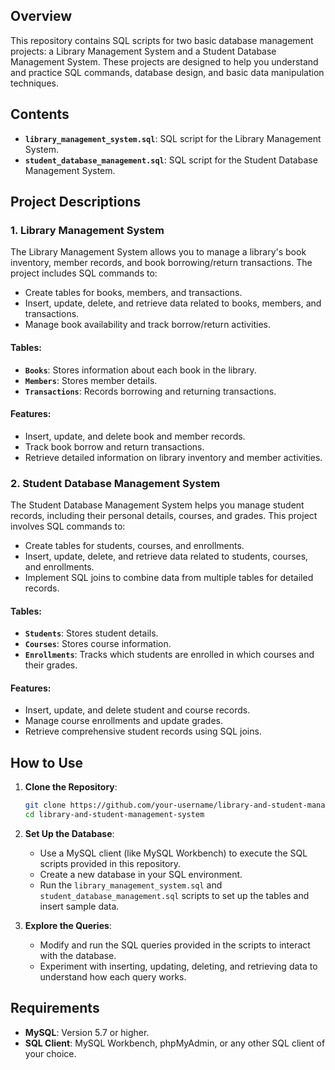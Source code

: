 

## Overview

This repository contains SQL scripts for two basic database management projects: a Library Management System and a Student Database Management System. These projects are designed to help you understand and practice SQL commands, database design, and basic data manipulation techniques.

## Contents

- **`library_management_system.sql`**: SQL script for the Library Management System.
- **`student_database_management.sql`**: SQL script for the Student Database Management System.

## Project Descriptions

### 1. **Library Management System**
The Library Management System allows you to manage a library's book inventory, member records, and book borrowing/return transactions. The project includes SQL commands to:

- Create tables for books, members, and transactions.
- Insert, update, delete, and retrieve data related to books, members, and transactions.
- Manage book availability and track borrow/return activities.

#### **Tables:**
- **`Books`**: Stores information about each book in the library.
- **`Members`**: Stores member details.
- **`Transactions`**: Records borrowing and returning transactions.

#### **Features:**
- Insert, update, and delete book and member records.
- Track book borrow and return transactions.
- Retrieve detailed information on library inventory and member activities.

### 2. **Student Database Management System**
The Student Database Management System helps you manage student records, including their personal details, courses, and grades. This project involves SQL commands to:

- Create tables for students, courses, and enrollments.
- Insert, update, delete, and retrieve data related to students, courses, and enrollments.
- Implement SQL joins to combine data from multiple tables for detailed records.

#### **Tables:**
- **`Students`**: Stores student details.
- **`Courses`**: Stores course information.
- **`Enrollments`**: Tracks which students are enrolled in which courses and their grades.

#### **Features:**
- Insert, update, and delete student and course records.
- Manage course enrollments and update grades.
- Retrieve comprehensive student records using SQL joins.

## How to Use

1. **Clone the Repository**:
   ```bash
   git clone https://github.com/your-username/library-and-student-management-system.git
   cd library-and-student-management-system
   ```

2. **Set Up the Database**:
   - Use a MySQL client (like MySQL Workbench) to execute the SQL scripts provided in this repository.
   - Create a new database in your SQL environment.
   - Run the `library_management_system.sql` and `student_database_management.sql` scripts to set up the tables and insert sample data.

3. **Explore the Queries**:
   - Modify and run the SQL queries provided in the scripts to interact with the database.
   - Experiment with inserting, updating, deleting, and retrieving data to understand how each query works.

## Requirements

- **MySQL**: Version 5.7 or higher.
- **SQL Client**: MySQL Workbench, phpMyAdmin, or any other SQL client of your choice.


